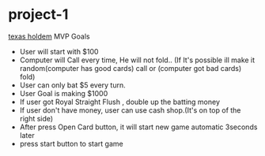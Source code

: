 # project-1

[texas holdem](https://media.git.generalassemb.ly/user/42802/files/f88d6f6a-f20f-42c9-afaa-91266f6b518f)
MVP Goals

- User will start with $100
- Computer will Call every time, He will not fold.. (If It's possible ill make it random(computer has good cards) call or (computer got bad cards) fold)
- User can only bat $5 every turn.
- User Goal is making $1000
- If user got Royal Straight Flush , double up the batting money
- If user don't have money, user can use cash shop.(It's on top of the right side)
- After press Open Card button, it will start new game automatic 3seconds later
- press start button to start game
